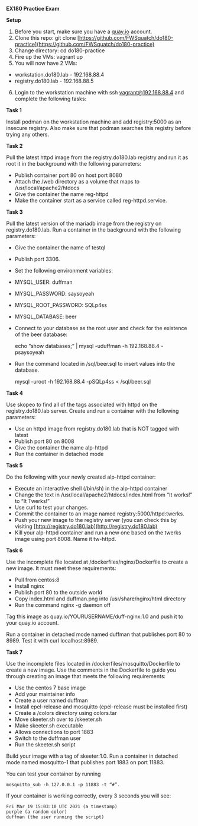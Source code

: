 **EX180 Practice Exam**

**Setup**
1.  Before you start, make sure you have a [quay.io](quay.io) account.
2.  Clone this repo: git clone [https://github.com/FWSquatch/do180-practice](https://github.com/FWSquatch/do180-practice)
3.  Change directory: cd do180-practice
4.  Fire up the VMs: vagrant up
5.  You will now have 2 VMs:

-   workstation.do180.lab - 192.168.88.4
-   registry.do180.lab - 192.168.88.5

6.  Login to the workstation machine with ssh vagrant@192.168.88.4 and complete the following tasks:

**Task 1**

Install podman on the workstation machine and add registry:5000 as an insecure registry. Also make sure that podman searches this registry before trying any others.

**Task 2**

Pull the latest httpd image from the registry.do180.lab registry and run it as root it in the background with the following parameters:

-  Publish container port 80 on host port 8080
-  Attach the /web directory as a volume that maps to /usr/local/apache2/htdocs
-  Give the container the name reg-httpd
-  Make the container start as a service called reg-httpd.service.

**Task 3**

Pull the latest version of the mariadb image from the registry on registry.do180.lab. Run a container in the background with the following parameters:

-   Give the container the name of testql
-   Publish port 3306.
-   Set the following environment variables:

-   MYSQL_USER: duffman
-   MYSQL_PASSWORD: saysoyeah
-   MYSQL_ROOT_PASSWORD: SQLp4ss
-   MYSQL_DATABASE: beer
-   Connect to your database as the root user and check for the existence of the beer database:

    echo “show databases;” | mysql -uduffman -h 192.168.88.4 -psaysoyeah

-   Run the command located in /sql/beer.sql to insert values into the database.

    mysql -uroot -h 192.168.88.4 -pSQLp4ss < /sql/beer.sql

**Task 4**

Use skopeo to find all of the tags associated with httpd on the registry.do180.lab server. Create and run a container with the following parameters:

-   Use an httpd image from registry.do180.lab that is NOT tagged with latest
-   Publish port 80 on 8008
-   Give the container the name alp-httpd
-   Run the container in detached mode

**Task 5**

Do the following with your newly created alp-httpd container:

-   Execute an interactive shell (/bin/sh) in the alp-httpd container
-   Change the text in /usr/local/apache2/htdocs/index.html from “It works!” to “It Twerks!”
-   Use curl to test your changes.
-   Commit the container to an image named registry:5000/httpd:twerks.
-   Push your new image to the registry server (you can check this by visiting [http://registry.do180.lab](http://registry.do180.lab) 
-   Kill your alp-httpd container and run a new one based on the twerks image using port 8008. Name it tw-httpd.

**Task 6**

Use the incomplete file located at /dockerfiles/nginx/Dockerfile to create a new image. It must meet these requirements:

-   Pull from centos:8
-   Install nginx
-   Publish port 80 to the outside world
-   Copy index.html and duffman.png into /usr/share/nginx/html directory
-   Run the command nginx -g daemon off

Tag this image as quay.io/YOURUSERNAME/duff-nginx:1.0 and push it to your quay.io account.

Run a container in detached mode named duffman that publishes port 80 to 8989. Test it with curl localhost:8989.

**Task 7**

Use the incomplete files located in /dockerfiles/mosquitto/Dockerfile to create a new image. Use the comments in the Dockerfile to guide you through creating an image that meets the following requirements:

-   Use the centos 7 base image
-   Add your maintainer info
-   Create a user named duffman
-   Install epel-release and mosquitto (epel-release must be installed first)
-   Create a /colors directory using colors.tar
-   Move skeeter.sh over to /skeeter.sh
-   Make skeeter.sh executable
-   Allows connections to port 1883
-   Switch to the duffman user
-   Run the skeeter.sh script

Build your image with a tag of skeeter:1.0. Run a container in detached mode named mosquitto-1 that publishes port 1883 on port 11883.

You can test your container by running

    mosquitto_sub -h 127.0.0.1 -p 11883 -t “#”.

If your container is working correctly, every 3 seconds you will see:

    Fri Mar 19 15:03:10 UTC 2021 (a timestamp)
    purple (a random color)
    duffman (the user running the script)